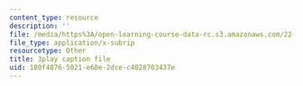 ```yaml
---
content_type: resource
description: ''
file: /media/https%3A/open-learning-course-data-rc.s3.amazonaws.com/22-01-introduction-to-nuclear-engineering-and-ionizing-radiation-fall-2016/180f48765021e60e2dcec4028703437e_G8LHGY3i01Q.srt
file_type: application/x-subrip
resourcetype: Other
title: 3play caption file
uid: 180f4876-5021-e60e-2dce-c4028703437e
---
```

